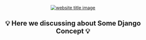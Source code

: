 <p align="center">
  <a href=""><img src="https://capsule-render.vercel.app/api?type=rect&color=666666&height=100&section=header&text=Python%20Django%20&fontSize=55%&fontColor=ffffff&fontAlignY=65" alt="website title image"></a>
  <h2 align="center">💡 Here we discussing about Some Django Concept 💡</h2>
</p>
